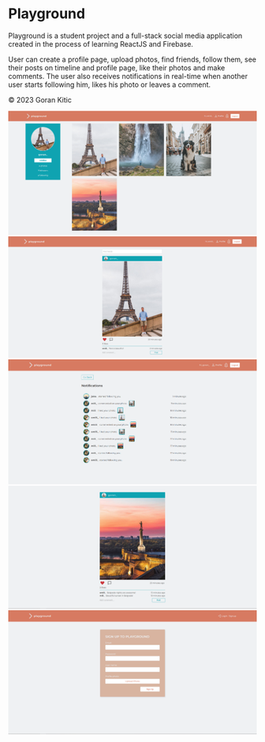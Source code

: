 # Playground

Playground is a student project and a full-stack social media application created in the process of learning ReactJS and Firebase.

User can create a profile page, upload photos, find friends, follow them, see their posts on timeline and profile page,
like their photos and make comments.
The user also receives notifications in real-time when another user starts following him, likes his photo or leaves a comment.

©️ 2023 Goran Kitic

<img src="src/assets/screenshot-2.png">
<img src="src/assets/screenshot-3.png">
<img src="src/assets/screenshot-4.png">
<img src="src/assets/screenshot-5.png">
<img src="src/assets/screenshot-1.png">
